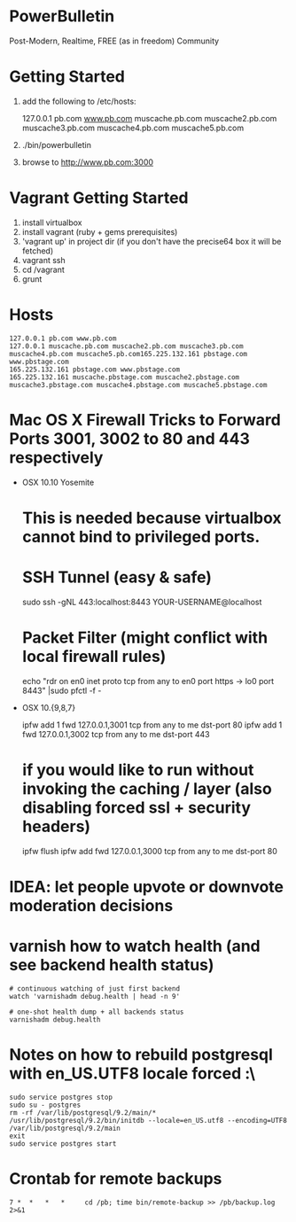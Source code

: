 PowerBulletin
=============

Post-Modern, Realtime, FREE (as in freedom) Community

# Getting Started

1. add the following to /etc/hosts:

    127.0.0.1 pb.com www.pb.com muscache.pb.com muscache2.pb.com muscache3.pb.com muscache4.pb.com muscache5.pb.com

2. ./bin/powerbulletin
3. browse to http://www.pb.com:3000

# Vagrant Getting Started

1. install virtualbox
2. install vagrant (ruby + gems prerequisites)
3. 'vagrant up' in project dir (if you don't have the precise64 box it will be fetched)
4. vagrant ssh
5. cd /vagrant
6. grunt

# Hosts

    127.0.0.1 pb.com www.pb.com
    127.0.0.1 muscache.pb.com muscache2.pb.com muscache3.pb.com muscache4.pb.com muscache5.pb.com165.225.132.161 pbstage.com www.pbstage.com
    165.225.132.161 pbstage.com www.pbstage.com
    165.225.132.161 muscache.pbstage.com muscache2.pbstage.com muscache3.pbstage.com muscache4.pbstage.com muscache5.pbstage.com

# Mac OS X Firewall Tricks to Forward Ports 3001, 3002 to 80 and 443 respectively
* OSX 10.10 Yosemite

    # This is needed because virtualbox cannot bind to privileged ports.
    # SSH Tunnel (easy & safe)
    sudo ssh  -gNL 443:localhost:8443 YOUR-USERNAME@localhost

    # Packet Filter (might conflict with local firewall rules)
    echo "rdr on en0 inet proto tcp from any to en0 port https -> lo0 port 8443" |sudo pfctl -f -

* OSX 10.{9,8,7}

    ipfw add 1 fwd 127.0.0.1,3001 tcp from any to me dst-port 80
    ipfw add 1 fwd 127.0.0.1,3002 tcp from any to me dst-port 443 

    # if you would like to run without invoking the caching / layer (also disabling forced ssl + security headers)
    ipfw flush
    ipfw add fwd 127.0.0.1,3000 tcp from any to me dst-port 80


# IDEA: let people upvote or downvote moderation decisions

# varnish how to watch health (and see backend health status)
    # continuous watching of just first backend
    watch 'varnishadm debug.health | head -n 9'

    # one-shot health dump + all backends status
    varnishadm debug.health

# Notes on how to rebuild postgresql with en_US.UTF8 locale forced :\
    sudo service postgres stop
    sudo su - postgres
    rm -rf /var/lib/postgresql/9.2/main/*
    /usr/lib/postgresql/9.2/bin/initdb --locale=en_US.utf8 --encoding=UTF8 /var/lib/postgresql/9.2/main
    exit
    sudo service postgres start
# Crontab for remote backups
    7 *  *   *   *     cd /pb; time bin/remote-backup >> /pb/backup.log 2>&1
